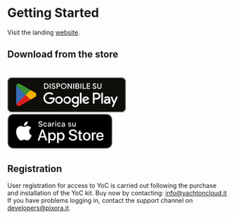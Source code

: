 # Getting Started
Visit the landing [website](https://yachtoncloud.it/).

## Download from the store

<div style="margin-top: 40px;"></div>

[![Google Play](./assets/badge-google-play-it.svg)](https://play.google.com/store/apps/details?id=it.pixora.yoc)
[![App Store](./assets/badge-app-store_black-it.svg)](https://apps.apple.com/it/app/yacht-on-cloud/id6447971467)

## Registration

User registration for access to YoC is carried out following the purchase and installation of the YoC kit. Buy now by contacting:
[info@yachtoncloud.it](mailto:info@yachtoncloud.it)
If you have problems logging in, contact the support channel on [developers@pixora.it](mailto:developers@pixora.it).